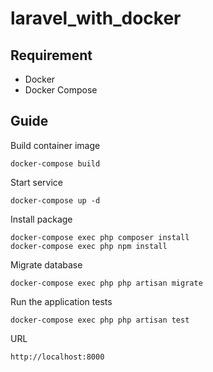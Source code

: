 # laravel_with_docker

## Requirement
- Docker
- Docker Compose

## Guide
Build container image
```
docker-compose build
```

Start service
```
docker-compose up -d
```

Install package
```
docker-compose exec php composer install
docker-compose exec php npm install
```

Migrate database
```
docker-compose exec php php artisan migrate
```

Run the application tests
```
docker-compose exec php php artisan test
```

URL
```
http://localhost:8000
```